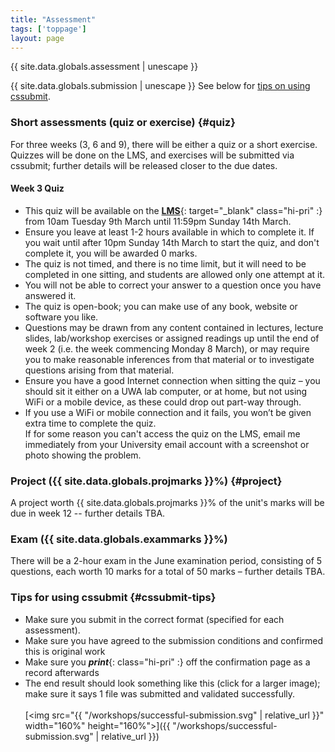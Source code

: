 ```yaml
---
title: "Assessment"
tags: ['toppage']
layout: page
---
```


<style>
.hi-pri {
  color: #053cc9;
}

ul, ol, dl, li p {
  margin: 0 0 0.70em;
}
</style>

{{ site.data.globals.assessment | unescape }}

{{ site.data.globals.submission | unescape }}
See below for [tips on using cssubmit](#cssubmit-tips).

### Short assessments (quiz or exercise) {#quiz}

For three weeks (3, 6 and 9), there will be either a quiz
or a short exercise. Quizzes will be done on the LMS, and exercises
will be submitted via cssubmit; further details will be released
closer to the due dates.

#### Week 3 Quiz

- This quiz will be available on the [**LMS**][lms]{: target="_blank" class="hi-pri" :}
  from 10am Tuesday 9th March until 11:59pm Sunday 14th March.
- Ensure you leave at least 1-2 hours available in which to complete it.
  If you wait until after 10pm Sunday 14th March to start the quiz, and
  don't complete it, you will be awarded 0 marks.
- The quiz is not timed, and there is no time limit, but it will need to
  be completed in one sitting, and students are allowed only one attempt
  at it.
- You will not be able to correct your answer to a question once you
  have answered it.
- The quiz is open-book; you can make use of any book, website or
  software you like.
- Questions may be drawn from any content contained in lectures, lecture
  slides, lab/workshop exercises or assigned readings up until the end
  of week 2 (i.e. the week commencing Monday 8 March), or may require
  you to make reasonable inferences from that material or to investigate
  questions arising from that material.
- Ensure you have a good Internet connection when sitting the quiz – you
  should sit it either on a UWA lab computer, or at home, but not using
  WiFi or a mobile device, as these could drop out part-way through.
- If you use a WiFi or mobile connection and it fails, you won’t be
  given extra time to complete the quiz.  
  If for some reason you can't access the quiz on the LMS, email me
  immediately from your University email account with a screenshot or
  photo showing the problem.

[lms]: https://lms.uwa.edu.au

### Project ({{ site.data.globals.projmarks }}%) {#project}

A project worth {{ site.data.globals.projmarks }}%
of the unit's marks will be due in week 12 -- further details
TBA.


### Exam ({{ site.data.globals.exammarks }}%)

There will be a 2-hour exam in the June examination period,
consisting of 5 questions, each worth 10 marks for a total of 50 marks –
further details TBA.

### Tips for using cssubmit {#cssubmit-tips}

-   Make sure you submit in the correct format (specified
    for each assessment).
-   Make sure you have agreed to the submission conditions
    and confirmed this is original work
-   Make sure you ***print***{: class="hi-pri" :} off the confirmation
    page as a record afterwards
-   The end result should look something like this
    (click for a larger image); make sure it says 1 file was
    submitted and validated successfully.<br><br>
    [<img src="{{ "/workshops/successful-submission.svg" | relative_url }}" width="160%" height="160%">]({{ "/workshops/successful-submission.svg" | relative_url }})

<!--
  vim: tw=72
-->
